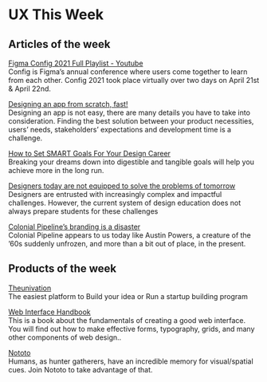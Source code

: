 # UX This Week

## Articles of the week

[Figma Config 2021 Full Playlist - Youtube](https://www.youtube.com/watch?v=v4g-oZ6mFIc&list=PLXDU_eVOJTx68R0B8tettMfY6XeItWhV4/?ref=thegoutamdey)  
Config is Figma’s annual conference where users come together to learn from each other. Config 2021 took place virtually over two days on April 21st & April 22nd.

[Designing an app from scratch, fast!](https://bootcamp.uxdesign.cc/designing-an-app-from-scratch-fast-91ab1591d56a/?ref=thegoutamdey)  
Designing an app is not easy, there are many details you have to take into consideration. Finding the best solution between your product necessities, users’ needs, stakeholders’ expectations and development time is a challenge.  
  
[How to Set SMART Goals For Your Design Career](https://trydesignlab.medium.com/how-to-set-smart-goals-for-your-design-career-92fe8c1fff3d/?ref=thegoutamdey)  
Breaking your dreams down into digestible and tangible goals will help you achieve more in the long run.  
  
[Designers today are not equipped to solve the problems of tomorrow](https://uxdesign.cc/designers-today-are-not-equipped-to-solve-the-problems-of-tomorrow-af9fea439ab9/?ref=thegoutamdey)  
Designers are entrusted with increasingly complex and impactful challenges. However, the current system of design education does not always prepare students for these challenges  
  
[Colonial Pipeline’s branding is a disaster](https://www.fastcompany.com/90638863/colonial-pipelines-branding-is-a-disaster-that-shouldve-been-a-warning-sign?ref=thegoutamdey)  
Colonial Pipeline appears to us today like Austin Powers, a creature of the ’60s suddenly unfrozen, and more than a bit out of place, in the present.

## Products of the week

 [T](https://www.theunivation.com/?ref=thegoutamdey)[heunivation](https://2021.uxlondon.com/fest/?ref=thegoutamdey)  
The easiest platform to Build your idea or Run a startup building program  
  
[Web Interface Handbook](https://imperavi.com/books/web-interface-handbook/?ref=thegoutamdey)  
This is a book about the fundamentals of creating a good web interface. You will find out how to make effective forms, typography, grids, and many other components of web design..  
  
[Nototo](https://www.nototo.app/?ref=thegoutamdey)  
Humans, as hunter gatherers, have an incredible memory for visual/spatial cues. Join Nototo to take advantage of that.

